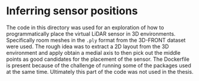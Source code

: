# Inferring sensor positions

The code in this directory was used for an exploration of how to programmatically place the virtual LiDAR sensor in 3D environments. Specifically room meshes in the `.ply` format from the 3D-FRONT dataset were used. The rough idea was to extract a 2D layout from the 3D environment and apply obtain a medial axis to then pick out the middle points as good candidates for the placement of the sensor. The Dockerfile is present because of the challenge of running some of the packages used at the same time. Ultimately this part of the code was not used in the thesis. 